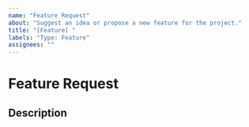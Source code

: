 ```yaml
---
name: "Feature Request"
about: "Suggest an idea or propose a new feature for the project."
title: "[Feature] "
labels: "Type: Feature"
assignees: ""
---
```


# Feature Request

## Description

<!--
Clearly and concisely describe the feature you are proposing. Is it related to a
problem you're having or a common frustration?

Describe the solution you would like to see.

Describe any alternatives that you've considered, if applicable.

Add any additional context that may be helpful for making your feature request a
reality!
-->
